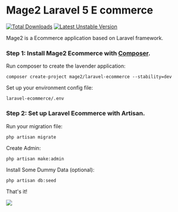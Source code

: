 # Mage2 Laravel 5 E commerce

[![Total Downloads](https://poser.pugx.org/mage2/laravel-ecommerce/d/total.svg)](https://packagist.org/packages/mage2/larave-ecommerce)
[![Latest Unstable Version](https://poser.pugx.org/mage2/laravel-ecommerce/v/unstable.svg)](https://packagist.org/packages/mage2/laravel-ecommerce)





Mage2 is a Ecommerce application based on Laravel framework.

### Step 1: Install Mage2 Ecommerce with [Composer](https://getcomposer.org/download/).


Run composer to create the lavender application:

    composer create-project mage2/laravel-ecommerce --stability=dev
    
Set up your environment config file:

    laravel-ecommerce/.env    


### Step 2: Set up Laravel Ecommerce with Artisan.


Run your migration file:

    php artisan migrate

Create Admin:

    php artisan make:admin
    
Install Some Dummy Data (optional):

    php artisan db:seed

That's it!









[![](https://ga-beacon.appspot.com/UA-79831356-1?pixel)](https://github.com/igrigorik/ga-beacon)
